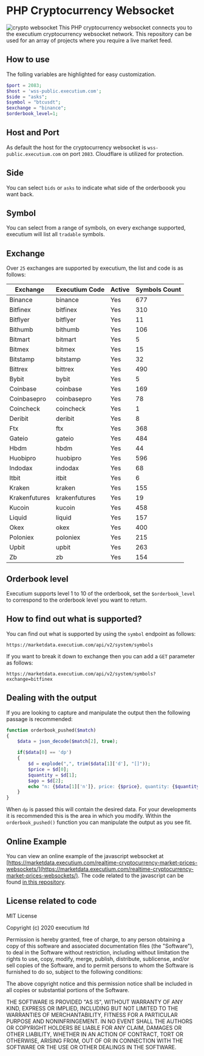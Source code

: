 # PHP Cryptocurrency Websocket
![crypto websocket](https://i.imgur.com/VGeP4EG.png)
This PHP cryptocurrency websocket connects you to the executium cryptocurrency websocket network. This repository can be used for an array of projects where you require a live market feed.

## How to use
The folling variables are highlighted for easy customization.

```php
$port = 2083;
$host = 'wss-public.executium.com';
$side = "asks";
$symbol = "btcusdt";
$exchange = "binance";
$orderbook_level=1;
```

## Host and Port
As default the host for the cryptocurrency websocket is `wss-public.executium.com` on port `2083`. Cloudflare is utilized for protection.

## Side
You can select `bids` or `asks` to indicate what side of the orderboook you want back.

## Symbol
You can select from a range of symbols, on every exchange supported, executium will list all `tradable` symbols.

## Exchange
Over `25` exchanges are supported by executium, the list and code is as follows:

Exchange | Executium Code |Active | Symbols Count
------------ | ------------ | ------------ | ------------
Binance|binance|Yes|677
Bitfinex|bitfinex|Yes|310
Bitflyer|bitflyer|Yes|11
Bithumb|bithumb|Yes|106
Bitmart|bitmart|Yes|5
Bitmex|bitmex|Yes|15
Bitstamp|bitstamp|Yes|32
Bittrex|bittrex|Yes|490
Bybit|bybit|Yes|5
Coinbase|coinbase|Yes|169
Coinbasepro|coinbasepro|Yes|78
Coincheck|coincheck|Yes|1
Deribit|deribit|Yes|8
Ftx|ftx|Yes|368
Gateio|gateio|Yes|484
Hbdm|hbdm|Yes|44
Huobipro|huobipro|Yes|596
Indodax|indodax|Yes|68
Itbit|itbit|Yes|6
Kraken|kraken|Yes|155
Krakenfutures|krakenfutures|Yes|19
Kucoin|kucoin|Yes|458
Liquid|liquid|Yes|157
Okex|okex|Yes|400
Poloniex|poloniex|Yes|215
Upbit|upbit|Yes|263
Zb|zb|Yes|154

## Orderbook level
Executium supports level 1 to 10 of the orderbook, set the `$orderbook_level` to correspond to the orderbook level you want to return.

## How to find out what is supported?
You can find out what is supported by using the `symbol` endpoint as follows:

```
https://marketdata.executium.com/api/v2/system/symbols
```

If you want to break it down to exchange then you can add a `GET` parameter as follows:

```
https://marketdata.executium.com/api/v2/system/symbols?exchange=bitfinex
```

## Dealing with the output
If you are looking to capture and manipulate the output then the following passage is recommended:

```php
function orderbook_pushed($match)
{
    $data = json_decode($match[2], true);

    if($data[0] == 'dp')
    {
        $d = explode(",", trim($data[1]['d'], "[]"));
        $price = $d[0];
        $quantity = $d[1];
        $ago = $d[2];
        echo "n: {$data[1]['n']}, price: {$price}, quantity: {$quantity}, time: {$ago}" . PHP_EOL;
    }
}

```

When `dp` is passed this will contain the desired data. For your developments it is recommended this is the area in which you modify. Within the `orderbook_pushed()` function you can manipulate the output as you see fit.

## Online Example
You can view an online example of the javascript websocket at [https://marketdata.executium.com/realtime-cryptocurrency-market-prices-websockets/](https://marketdata.executium.com/realtime-cryptocurrency-market-prices-websockets/). The code related to the javascript can be found [in this repository](https://github.com/executium/real-time-cryptocurrency-market-prices-websocket).

## License related to code

MIT License

Copyright (c) 2020 executium ltd

Permission is hereby granted, free of charge, to any person obtaining a copy of this software and associated documentation files (the "Software"), to deal in the Software without restriction, including without limitation the rights to use, copy, modify, merge, publish, distribute, sublicense, and/or sell copies of the Software, and to permit persons to whom the Software is furnished to do so, subject to the following conditions:

The above copyright notice and this permission notice shall be included in all copies or substantial portions of the Software.

THE SOFTWARE IS PROVIDED "AS IS", WITHOUT WARRANTY OF ANY KIND, EXPRESS OR IMPLIED, INCLUDING BUT NOT LIMITED TO THE WARRANTIES OF MERCHANTABILITY, FITNESS FOR A PARTICULAR PURPOSE AND NONINFRINGEMENT. IN NO EVENT SHALL THE AUTHORS OR COPYRIGHT HOLDERS BE LIABLE FOR ANY CLAIM, DAMAGES OR OTHER LIABILITY, WHETHER IN AN ACTION OF CONTRACT, TORT OR OTHERWISE, ARISING FROM, OUT OF OR IN CONNECTION WITH THE SOFTWARE OR THE USE OR OTHER DEALINGS IN THE SOFTWARE.
